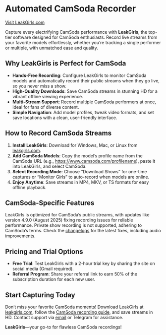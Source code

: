# Automated CamSoda Recorder

[Visit LeakGirls.com](https://leakgirls.com)

Capture every electrifying CamSoda performance with **LeakGirls**, the top-tier software designed for CamSoda enthusiasts. Record live streams from your favorite models effortlessly, whether you’re tracking a single performer or multiple, with unmatched ease and quality.

## Why LeakGirls is Perfect for CamSoda

- **Hands-Free Recording**: Configure LeakGirls to monitor CamSoda models and automatically record their public streams when they go live, so you never miss a show.
- **High-Quality Downloads**: Save CamSoda streams in stunning HD for a vibrant offline viewing experience.
- **Multi-Stream Support**: Record multiple CamSoda performers at once, ideal for fans of diverse content.
- **Simple Navigation**: Add model profiles, tweak video formats, and set save locations with a clean, user-friendly interface.

## How to Record CamSoda Streams

1. **Install LeakGirls**: Download for Windows, Mac, or Linux from [leakgirls.com](https://leakgirls.com/#download).[](https://leakgirls.com/Guides/record-camsoda/)
2. **Add CamSoda Models**: Copy the model’s profile name from the CamSoda URL (e.g., https://www.camsoda.com/profilename), paste it into LeakGirls, and select CamSoda.[](https://leakgirls.com/langs/fr/Guides/record-camsoda/)
3. **Select Recording Mode**: Choose “Download Shows” for one-time captures or “Monitor Girls” to auto-record when models are online.
4. **Enjoy Anytime**: Save streams in MP4, MKV, or TS formats for easy offline playback.

## CamSoda-Specific Features

LeakGirls is optimized for CamSoda’s public streams, with updates like version 4.9.0 (August 2025) fixing recording issues for reliable performance. Private show recording is not supported, adhering to CamSoda’s terms. Check the [changelogs](https://leakgirls.com/#changelogs) for the latest fixes, including audio improvements.[](https://leakgirls.com)

## Pricing and Trial Options

- **Free Trial**: Test LeakGirls with a 2-hour trial key by sharing the site on social media (Gmail required).
- **Referral Program**: Share your referral link to earn 50% of the subscription duration for each new user.

## Start Capturing Today

Don’t miss your favorite CamSoda moments! Download LeakGirls at [leakgirls.com](https://leakgirls.com/#download), follow the [CamSoda recording guide](https://leakgirls.com/Guides/record-camsoda/), and save streams in HD. Contact support via [email](https://leakgirls.com/#contacts) or Telegram for assistance.[](https://leakgirls.com/Blogs/camsoda3/)

**LeakGirls**—your go-to for flawless CamSoda recordings!
